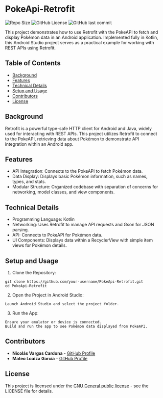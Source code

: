 # PokeApi-Retrofit

![Repo Size](https://img.shields.io/github/repo-size/VargasCardona/PokeApi-Retrofit)
![GitHub License](https://img.shields.io/github/license/VargasCardona/PokeApi-Retrofit)
![GitHub last commit](https://img.shields.io/github/last-commit/VargasCardona/PokeApi-Retrofit)

This project demonstrates how to use Retrofit with the PokeAPI to fetch and display Pokémon data in an Android application. Implemented fully in Kotlin, this Android Studio project serves as a practical example for working with REST APIs using Retrofit.

## Table of Contents
- [Background](#background)
- [Features](#features)
- [Technical Details](#technical-details)
- [Setup and Usage](#setup-and-usage)
- [Contributors](#contributors)
- [License](#license)

## Background
Retrofit is a powerful type-safe HTTP client for Android and Java, widely used for interacting with REST APIs. This project utilizes Retrofit to connect to the PokeAPI, retrieving data about Pokémon to demonstrate API integration within an Android app.

## Features
- API Integration: Connects to the PokeAPI to fetch Pokémon data.
- Data Display: Displays basic Pokémon information, such as names, types, and stats.
- Modular Structure: Organized codebase with separation of concerns for networking, model classes, and view components.

## Technical Details
- Programming Language: Kotlin
- Networking: Uses Retrofit to manage API requests and Gson for JSON parsing.
- API: Connects to PokeAPI for Pokémon data.
- UI Components: Displays data within a RecyclerView with simple item views for Pokémon details.

## Setup and Usage

1. Clone the Repository:
```
git clone https://github.com/your-username/PokeApi-Retrofit.git
cd PokeApi-Retrofit
```
2. Open the Project in Android Studio:
```
Launch Android Studio and select the project folder.
```

3. Run the App:
```
Ensure your emulator or device is connected.
Build and run the app to see Pokémon data displayed from PokeAPI.
```
## Contributors
- **Nicolás Vargas Cardona** - [GitHub Profile](https://github.com/VargasCardona)
- **Mateo Loaiza García** - [GitHub Profile](https://github.com/Matthub05)

## License
This project is licensed under the [GNU General public license](https://www.gnu.org/licenses/) - see the LICENSE file for details.
